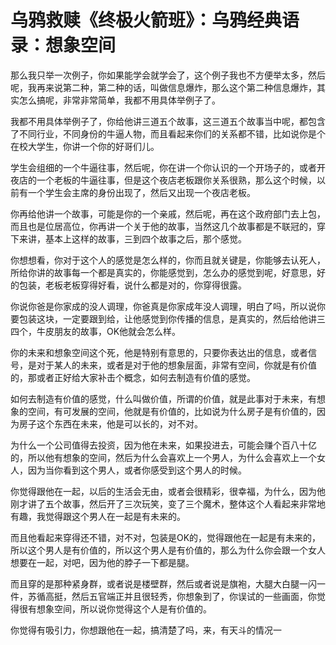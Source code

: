 # 乌鸦救赎《终极火箭班》：乌鸦经典语录：想象空间

那么我只举一次例子，你如果能学会就学会了，这个例子我也不方便举太多，然后呢，我再来说第二种，第二种的话，叫做信息爆炸，那么这个第二种信息爆炸，其实怎么搞呢，非常非常简单，我都不用具体举例子了。

我都不用具体举例子了，你给他讲三道五个故事，这三道五个故事当中呢，都包含了不同行业，不同身份的牛逼人物，而且看起来你们的关系都不错，比如说你是个在校大学生，你讲一个你的好哥们儿。

学生会组细的一个牛逼往事，然后呢，你在讲一个你认识的一个开场子的，或者开夜店的一个老板的牛逼往事，但是这个夜店老板跟你关系很熟，那么这个时候，以前有一个学生会主席的身份出现了，然后又出现一个夜店老板。

你再给他讲一个故事，可能是你的一个亲戚，然后呢，再在这个政府部门去上包，而且也是位居高位，你再讲一个关于他的故事，当然这几个故事都是不联冠的，穿下来讲，基本上这样的故事，三到四个故事之后，那个感觉。

你想想看，你对于这个人的感觉是怎么样的，你而且就关键是，你能够去认死人，所给你讲的故事每一个都是真实的，你能感觉到，怎么办的感觉到呢，好意思，好的包装，老板老板穿得好看，说什么都是对的，你穿得很露。

你说你爸是你家成的没人调理，你爸真是你家成年没人调理，明白了吗，所以说你要包装这块，一定要跟到给，让他感觉到你传播的信息，是真实的，然后给他讲三四个，牛皮朋友的故事，OK他就会怎么样。

你的未来和想象空间这个死，他是特别有意思的，只要你表达出的信息，或者信号，是对于某人的未来，或者是对于他的想象层面，非常有空间，你就是有价值的，那或者正好给大家补击个概念，如何去制造有价值的感觉。

如何去制造有价值的感觉，什么叫做价值，所谓的价值，就是此事对于未来，有想象的空间，有可发展的空间，他就是有价值的，比如说为什么房子是有价值的，因为房子这个东西在未来，他是可以长的，对不对。

为什么一个公司值得去投资，因为他在未来，如果投进去，可能会赚个百八十亿的，所以他有想象的空间，然后为什么会喜欢上一个男人，为什么会喜欢上一个女人，因为当你看到这个男人，或者你感受到这个男人的时候。

你觉得跟他在一起，以后的生活会无由，或者会很精彩，很幸福，为什么，因为他刚才讲了五个故事，然后开了三次玩笑，变了三个魔术，整体这个人看起来非常地有趣，我觉得跟这个男人在一起是有未来的。

而且他看起来穿得还不错，对不对，包装是OK的，觉得跟他在一起是有未来的，所以这个男人是有价值的，所以这个男人是有价值的，那么为什么你会跟一个女人想要在一起，对吧，因为他的脖子一下都是腿。

而且穿的是那种紧身群，或者说是楼壁群，然后或者说是旗袍，大腿大白腿一闪一件，苏循高挺，然后五官端正并且很轻秀，你想象到了，你误试的一些画面，你觉得很有想象空间，所以说你觉得这个人是有价值的。

你觉得有吸引力，你想跟他在一起，搞清楚了吗，来，有天斗的情况一